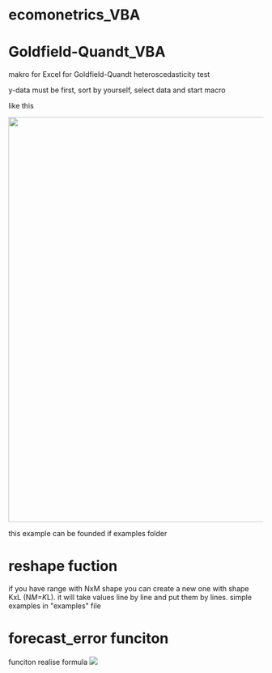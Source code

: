 # ecomonetrics_VBA

# Goldfield-Quandt_VBA
makro for Excel for Goldfield-Quandt heteroscedasticity test

y-data must be first, sort by yourself, select data and start macro

like this


<img src = "https://github.com/Dranikf/ecomonetrics_VBA/blob/main/examples/goldfild_example.JPG" height = "800" width = 600>

this example can be founded if examples folder

# reshape fuction

if you have range with NxM shape you can create a new one with shape KxL (N*M=K*L).
it will take values line by line and put them by lines. simple examples in "examples" file

# forecast_error funciton

funciton realise formula
<img src="https://render.githubusercontent.com/render/math?math=s_{f}%20=s\sqrt{%201%20%2B%20\frac{1}{n}%20%2B%20\frac{(x_f-\bar{x})}{n*\sigma_{x}^{2}}}">
